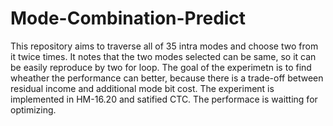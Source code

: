 # Mode-Combination-Predict
This repository aims to traverse all of 35 intra modes and choose two from it twice times. It notes that the two modes selected can be same, so it can be easily reproduce by two for loop. The goal of the experimetn is to find wheather the performance can better, because there is a trade-off between residual income and additional mode bit cost. The experiment is implemented in HM-16.20 and satified CTC. The performace is waitting for optimizing.
